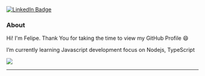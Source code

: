<!-- ![visitors](https://visitor-badge.glitch.me/badge?page_id=felipefahrion.felipefahrion) -->


<div id="badges">
  <a href="[Linkedin](https://www.linkedin.com/in/felipe-fahrion-523b07129/)">
    <img src="https://img.shields.io/badge/LinkedIn-blue?style=for-the-badge&logo=linkedin&logoColor=white" alt="LinkedIn Badge"/>
  </a>
<!--   <img align='right' src="https://github-readme-stats.vercel.app/api?username=felipefahrion&show_icons=true&title_color=783c00&text_color=af552e&icon_color=783c00&bg_color=f8efd4&cache_seconds=2300"> -->
  
</div>

### About

<p>

Hi! I'm Felipe. Thank You for taking the time to view my GitHub Profile :smile: 
     
I’m currently learning Javascript development focus on Nodejs, TypeScript

</p>

<img src="https://metrics.lecoq.io/felipefahrion?template=terminal&base.header=0&base.activity=0&base.repositories=0&base.metadata=0&languages=1&languages.limit=8&languages.colors=github&languages.threshold=0%25&config.timezone=America%2FToronto">
<hr>
